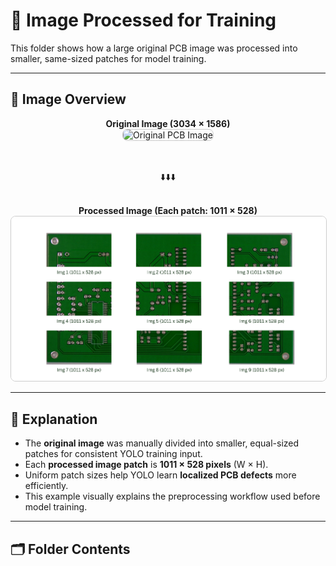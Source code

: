 # 🧩 Image Processed for Training

This folder shows how a large original PCB image was processed into smaller, same-sized patches for model training.

---

## 📸 Image Overview

<div align="center">

**Original Image (3034 × 1586)**  
<img src="Original_Image.png" alt="Original PCB Image" style="max-width: 100%; height: auto; border: 1px solid #ccc; border-radius: 8px;"/>

<br><br>⬇️⬇️⬇️<br><br>

**Processed Image (Each patch: 1011 × 528)**  
<img src="processed_image.png" alt="Processed Patches" style="max-width: 100%; height: auto; border: 1px solid #ccc; border-radius: 8px;"/>

</div>

---

## 🧠 Explanation

- The **original image** was manually divided into smaller, equal-sized patches for consistent YOLO training input.  
- Each **processed image patch** is **1011 × 528 pixels** (W × H).  
- Uniform patch sizes help YOLO learn **localized PCB defects** more efficiently.  
- This example visually explains the preprocessing workflow used before model training.

---

## 🗂️ Folder Contents


